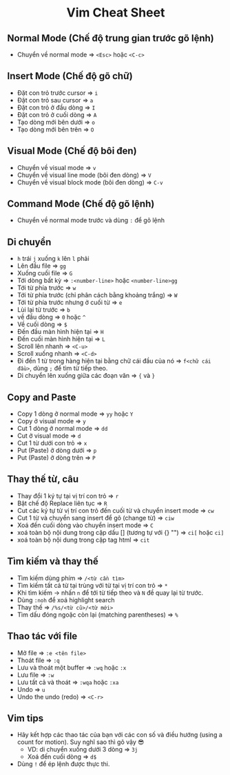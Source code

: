 <div align="center">

# Vim Cheat Sheet

</div>

## Normal Mode (Chế độ trung gian trước gõ lệnh)

- Chuyển về normal mode => `<Esc>` hoặc `<C-c>`

## Insert Mode (Chế độ gõ chữ)

- Đặt con trỏ trước cursor => `i`
- Đặt con trỏ sau cursor => `a`
- Đặt con trỏ ở đầu dòng => `I`
- Đặt con trỏ ở cuối dòng => `A`
- Tạo dòng mới bên dưới => `o`
- Tạo dòng mới bên trên => `O`

## Visual Mode (Chế độ bôi đen)

- Chuyển về visual mode => `v`
- Chuyển về visual line mode (bôi đen dòng) => `V`
- Chuyển về visual block mode (bôi đen dòng) => `C-v`

## Command Mode (Chế độ gõ lệnh)

- Chuyển về normal mode trước và dùng `:` để gõ lệnh

## Di chuyển

- `h` trái `j` xuống `k` lên `l` phải
- Lên đầu file => `gg`
- Xuống cuối file => `G`
- Tới dòng bất kỳ => `:<number-line>` hoặc `<number-line>gg`
- Tới từ phía trước => `w`
- Tới từ phía trước (chỉ phân cách bằng khoảng trắng) => `W`
- Tới từ phía trước nhưng ở cuối từ => `e`
- Lùi lại từ trước => `b`
- về đầu dòng => `0` hoặc `^`
- Về cuối dòng => `$`
- Đến đầu màn hình hiện tại => `H`
- Đến cuối màn hình hiện tại => `L`
- Scroll lên nhanh => `<C-u>`
- Scroll xuống nhanh => `<C-d>`
- Đi đến 1 từ trong hàng hiện tại bằng chữ cái đầu của nó => `f<chữ cái đầu>`,
  dùng `;` để tìm từ tiếp theo.
- Di chuyển lên xuống giữa các đoạn văn => `{` và `}`

## Copy and Paste

- Copy 1 dòng ở normal mode => `yy` hoặc `Y`
- Copy ở visual mode => `y`
- Cut 1 dòng ở normal mode => `dd`
- Cut ở visual mode => `d`
- Cut 1 từ dưới con trỏ => `x`
- Put (Paste) ở dòng dưới => `p`
- Put (Paste) ở dòng trên => `P`

## Thay thế từ, câu

- Thay đổi 1 ký tự tại vị trí con trỏ => `r`
- Bật chế độ Replace liên tục => `R`
- Cut các ký tự từ vị trí con trỏ đến cuối từ và chuyển insert mode => `cw`
- Cut 1 từ và chuyển sang insert để gõ (change từ) => `ciw`
- Xoá đến cuối dòng vào chuyển insert mode => `C`
- xoá toàn bộ nội dung trong cặp dấu [] (tương tự với {} "") => `ci[` hoặc `ci]`
- xoá toàn bộ nội dung trong cặp tag html => `cit`

## Tìm kiếm và thay thế

- Tìm kiếm dùng phím => `/<từ cần tìm>`
- Tìm kiếm tất cả từ tại trùng với từ tại vị trí con trỏ => `*`
- Khi tìm kiếm -> nhấn `n` để tới từ tiếp theo và `N` đề quay lại từ trước.
- Dùng `:noh` để xoá highlight search
- Thay thế => `/%s/<từ cũ>/<từ mới>`
- Tìm dấu đóng ngoặc còn lại (matching parentheses) => `%`

## Thao tác với file

- Mở file => `:e <tên file>`
- Thoát file => `:q`
- Lưu và thoát một buffer => `:wq` hoặc `:x`
- Lưu file => `:w`
- Lưu tất cả và thoát => `:wqa` hoặc `:xa`
- Undo => `u`
- Undo the undo (redo) => `<C-r>`

## Vim tips

- Hãy kết hợp các thao tác của bạn với các con số và điều hướng (using a count
  for motion). Suy nghĩ sao thì gõ vậy 😎
  - VD: di chuyển xuống dưới 3 dòng => `3j`
  - Xoá đến cuối dòng => `d$`
- Dùng `!` để ép lệnh được thực thi.
